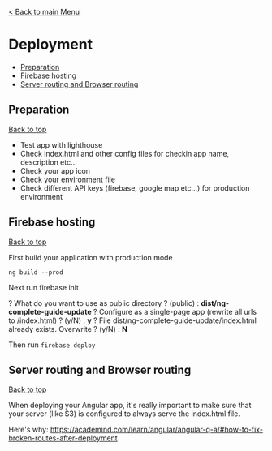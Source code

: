 [< Back to main Menu](https://github.com/gsoulie/Mobile-App-Development/blob/master/angular-sheet.md)    

# Deployment    

* [Preparation](#preparation)      
* [Firebase hosting](#firebase-hosting)    
* [Server routing and Browser routing](#server-routing-and-browser-routing)    



## Preparation
[Back to top](#deployment)  

* Test app with lighthouse
* Check index.html and other config files for checkin app name, description etc...
* Check your app icon
* Check your environment file
* Check different API keys (firebase, google map etc...) for production environment



## Firebase hosting
[Back to top](#deployment)  

First build your application with production mode

```ng build --prod```

Next run firebase init 

? What do you want to use as public directory ? (public) : **dist/ng-complete-guide-update**
? Configure as a single-page app (rewrite all urls to /index.html) ? (y/N) : **y**
? File dist/ng-complete-guide-update/index.html already exists. Overwrite ? (y/N) : **N**

Then run ```firebase deploy```

## Server routing and Browser routing
[Back to top](#deployment)  

When deploying your Angular app, it's really important to make sure that your server (like S3) is configured to always serve the index.html file.

Here's why: https://academind.com/learn/angular/angular-q-a/#how-to-fix-broken-routes-after-deployment
